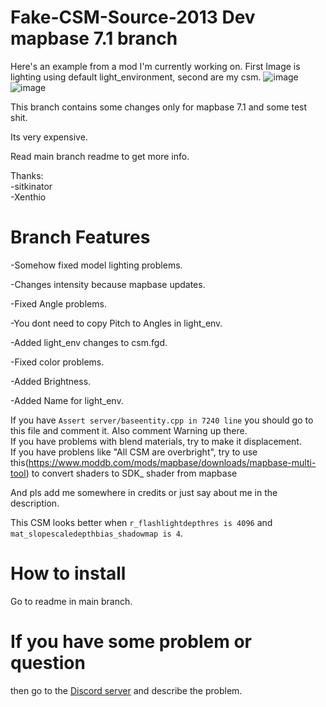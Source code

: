 # Fake-CSM-Source-2013 Dev mapbase 7.1 branch
Here's an example from a mod I'm currently working on. First Image is lighting using default light_environment, second are my csm.
![image](https://user-images.githubusercontent.com/75926135/224785385-f9101157-030a-471c-8a79-84ba1228c833.png)
![image](https://user-images.githubusercontent.com/75926135/224785413-b9d7660d-7ffc-402d-a4e9-1d221603078c.png)


This branch contains some changes only for mapbase 7.1 and some test shit.

Its very expensive.

Read main branch readme to get more info.

Thanks:        
-sitkinator      
-Xenthio

# Branch Features

-Somehow fixed model lighting problems.

-Changes intensity because mapbase updates.

-Fixed Angle problems.

-You dont need to copy Pitch to Angles in light_env.

-Added light_env changes to csm.fgd.

-Fixed color problems.

-Added Brightness.

-Added Name for light_env.


If you have `Assert server/baseentity.cpp in 7240 line` you should go to this file and comment it. Also comment Warning up there.         
If you have problems with blend materials, try to make it displacement.        
If you have problens like "All CSM are overbright", try to use this(https://www.moddb.com/mods/mapbase/downloads/mapbase-multi-tool) to convert shaders to SDK_ shader from mapbase

And pls add me somewhere in credits or just say about me in the description.

This CSM looks better when `r_flashlightdepthres is 4096` and `mat_slopescaledepthbias_shadowmap is 4`.

# How to install
Go to readme in main branch. 

# If you have some problem or question
then go to the [Discord server](https://discord.gg/DaBHDTwAU7) and describe the problem.
